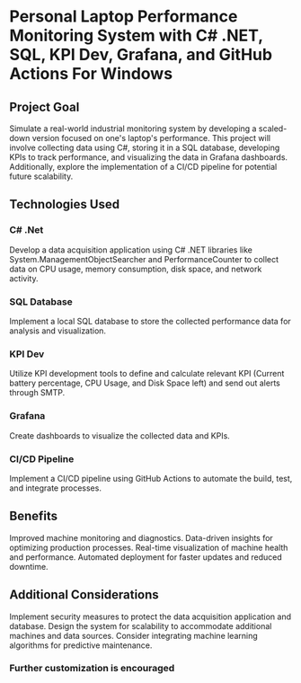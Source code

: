 
# Personal Laptop Performance Monitoring System with C# .NET, SQL, KPI Dev, Grafana, and GitHub Actions For Windows

## Project Goal

Simulate a real-world industrial monitoring system by developing a scaled-down version focused on one's laptop's performance. This project will involve collecting data using C#, storing it in a SQL database, developing KPIs to track performance, and visualizing the data in Grafana dashboards. Additionally, explore the implementation of a CI/CD pipeline for potential future scalability.

## Technologies Used

### C# .Net

Develop a data acquisition application using C# .NET libraries like System.ManagementObjectSearcher and PerformanceCounter to collect data on CPU usage, memory consumption, disk space, and network activity.

### SQL Database

Implement a local SQL database to store the collected performance data for analysis and visualization.

### KPI Dev

Utilize KPI development tools to define and calculate relevant KPI (Current battery percentage, CPU Usage, and Disk Space left) and send out alerts through SMTP.

### Grafana

Create dashboards to visualize the collected data and KPIs.

### CI/CD Pipeline

Implement a CI/CD pipeline using GitHub Actions to automate the build, test, and integrate processes.

## Benefits

Improved machine monitoring and diagnostics.
Data-driven insights for optimizing production processes.
Real-time visualization of machine health and performance.
Automated deployment for faster updates and reduced downtime.

## Additional Considerations

Implement security measures to protect the data acquisition application and database.
Design the system for scalability to accommodate additional machines and data sources.
Consider integrating machine learning algorithms for predictive maintenance.


### Further customization is encouraged
